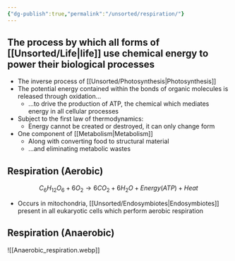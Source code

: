 ```yaml
---
{"dg-publish":true,"permalink":"/unsorted/respiration/"}
---
```



## The process by which all forms of [[Unsorted/Life\|life]] use chemical energy to power their biological processes

- The inverse process of [[Unsorted/Photosynthesis\|Photosynthesis]]
- The potential energy contained within the bonds of organic molecules is released through oxidation...
	- ...to drive the production of ATP, the chemical which mediates energy in all cellular processes
- Subject to the first law of thermodynamics:
	- Energy cannot be created or destroyed, it can only change form
- One component of [[Metabolism\|Metabolism]]
	- Along with converting food to structural material
	- ...and eliminating metabolic wastes


## Respiration (Aerobic)

$$C_6H_{12}O_6 + 6O_2 → 6CO_2 + 6H_2O + Energy(ATP) + Heat$$

- Occurs in mitochondria, [[Unsorted/Endosymbiotes\|Endosymbiotes]] present in all eukaryotic cells which perform aerobic respiration

## Respiration (Anaerobic)

![[Anaerobic_respiration.webp]]
